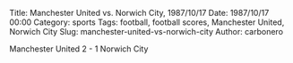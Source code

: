 Title: Manchester United vs. Norwich City, 1987/10/17
Date: 1987/10/17 00:00
Category: sports
Tags: football, football scores, Manchester United, Norwich City
Slug: manchester-united-vs-norwich-city
Author: carbonero


Manchester United 2 - 1 Norwich City
